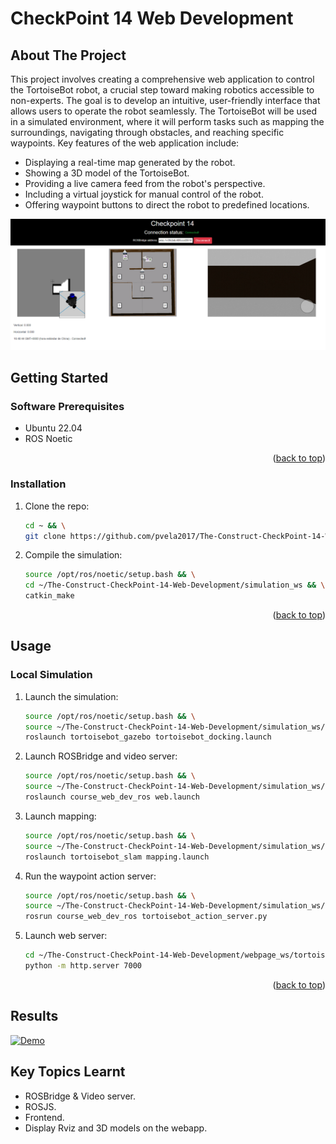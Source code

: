 # CheckPoint 14 Web Development

<a name="readme-top"></a>

## About The Project
This project involves creating a comprehensive web application to control the TortoiseBot robot, a crucial step toward making robotics accessible to non-experts. The goal is to develop an intuitive, user-friendly interface that allows users to operate the robot seamlessly. The TortoiseBot will be used in a simulated environment, where it will perform tasks such as mapping the surroundings, navigating through obstacles, and reaching specific waypoints.
Key features of the web application include:

* Displaying a real-time map generated by the robot.
* Showing a 3D model of the TortoiseBot.
* Providing a live camera feed from the robot's perspective.
* Including a virtual joystick for manual control of the robot.
* Offering waypoint buttons to direct the robot to predefined locations.

![This is an image](images/preview.png)

<!-- GETTING STARTED -->
## Getting Started

### Software Prerequisites
* Ubuntu 22.04
* ROS Noetic


<p align="right">(<a href="#readme-top">back to top</a>)</p>

<!-- INSTALLATION -->
### Installation
1. Clone the repo:
   ```sh
   cd ~ && \
   git clone https://github.com/pvela2017/The-Construct-CheckPoint-14-Web-Development
   ```
2. Compile the simulation:
   ```sh
   source /opt/ros/noetic/setup.bash && \
   cd ~/The-Construct-CheckPoint-14-Web-Development/simulation_ws && \
   catkin_make
   ```
     
<p align="right">(<a href="#readme-top">back to top</a>)</p>


<!-- USAGE -->
## Usage
### Local Simulation
1. Launch the simulation:
   ```sh
   source /opt/ros/noetic/setup.bash && \
   source ~/The-Construct-CheckPoint-14-Web-Development/simulation_ws/devel/setup.bash && \
   roslaunch tortoisebot_gazebo tortoisebot_docking.launch
   ```
2. Launch ROSBridge and video server:
   ```sh
   source /opt/ros/noetic/setup.bash && \
   source ~/The-Construct-CheckPoint-14-Web-Development/simulation_ws/devel/setup.bash && \
   roslaunch course_web_dev_ros web.launch
   ```
3. Launch mapping:
   ```sh
   source /opt/ros/noetic/setup.bash && \
   source ~/The-Construct-CheckPoint-14-Web-Development/simulation_ws/devel/setup.bash && \
   roslaunch tortoisebot_slam mapping.launch
   ```
4. Run the waypoint action server:
   ```sh
   source /opt/ros/noetic/setup.bash && \
   source ~/The-Construct-CheckPoint-14-Web-Development/simulation_ws/devel/setup.bash && \
   rosrun course_web_dev_ros tortoisebot_action_server.py
   ```
5. Launch web server:
   ```sh
   cd ~/The-Construct-CheckPoint-14-Web-Development/webpage_ws/tortoisebot_webapp
   python -m http.server 7000
   ```   

<p align="right">(<a href="#readme-top">back to top</a>)</p>

<!-- RESULTS -->
## Results
[![Demo](https://img.youtube.com/vi/s4jkbh0bWyQ/0.jpg)](https://www.youtube.com/watch?v=s4jkbh0bWyQ)

<!-- KEYS -->
## Key Topics Learnt
* ROSBridge & Video server.
* ROSJS.
* Frontend.
* Display Rviz and 3D models on the webapp.
